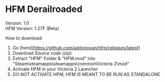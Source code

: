 # HFM Derailroaded 

Version: 1.0  
HFM Version: 1.27F (Beta)  

How to download:
1. Go [here][https://github.com/addonovan/hfm/releases/latest]
2. Download *Source code (zip)*
3. Extract "HFM" Folder & "HFM.mod" into "Steam\steamapps\steamapps\common\Victoria 2\mod"
4. Activate HFM in your Victoria 2 Launcher
5. DO NOT ACTIVATE HPM, HFM IS MEANT TO BE RUN AS STANDALONE

